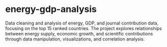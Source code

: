 # energy-gdp-analysis
Data cleaning and analysis of energy, GDP, and journal contribution data, focusing on the top 15 ranked countries. The project explores relationships between energy supply, economic growth, and scientific contributions through data manipulation, visualizations, and correlation analysis.
